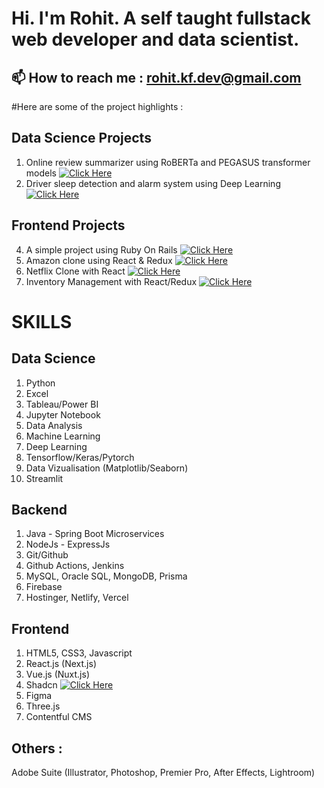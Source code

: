 
# Hi. I'm Rohit. A self taught fullstack web developer and data scientist.
## 📫 How to reach me : rohit.kf.dev@gmail.com


#Here are some of the project highlights :  

## Data Science Projects
1. Online review summarizer using RoBERTa and PEGASUS transformer models [![Click Here](https://img.shields.io/badge/Click_Here-blue)](https://github.com/rkf2778/online-review-summarizer)
2. Driver sleep detection and alarm system using Deep Learning [![Click Here](https://img.shields.io/badge/Click_Here-blue)](https://github.com/rkf2778/Driver-Fatigue-Detection-with-OpenCV-and-Deep-Learning)

## Frontend Projects
4. A simple project using Ruby On Rails [![Click Here](https://img.shields.io/badge/Click_Here-blue)](https://github.com/rkf2778/Simple-Ruby-On-Rails-App)
5. Amazon clone using React & Redux [![Click Here](https://img.shields.io/badge/Click_Here-blue)](https://github.com/rkf2778/amazon-clone-react)
6. Netflix Clone with React [![Click Here](https://img.shields.io/badge/Click_Here-blue)](https://github.com/rkf2778/Netlfix-Clone-app)
7. Inventory Management with React/Redux [![Click Here](https://img.shields.io/badge/Click_Here-blue)](https://github.com/rkf2778/Product_Inventory_React_Capstone)

# SKILLS  

## Data Science
1. Python
2. Excel
3. Tableau/Power BI
4. Jupyter Notebook
5. Data Analysis
6. Machine Learning
7. Deep Learning
8. Tensorflow/Keras/Pytorch
9. Data Vizualisation (Matplotlib/Seaborn)
10. Streamlit

## Backend
01. Java - Spring Boot Microservices
02. NodeJs - ExpressJs
03. Git/Github
4. Github Actions, Jenkins
5. MySQL, Oracle SQL, MongoDB, Prisma
6. Firebase
7. Hostinger, Netlify, Vercel

## Frontend
1. HTML5, CSS3, Javascript
2. React.js (Next.js)
3. Vue.js (Nuxt.js)
4. Shadcn [![Click Here](https://img.shields.io/badge/Website-blue)](https://ui.shadcn.com/)
5. Figma
6. Three.js
7. Contentful CMS

## Others : 
Adobe Suite (Illustrator, Photoshop, Premier Pro, After Effects, Lightroom)








